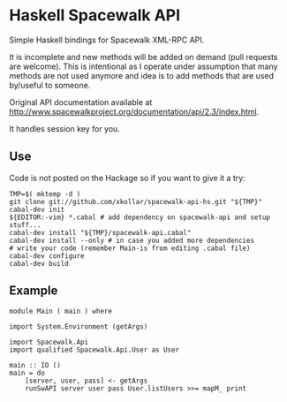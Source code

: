 Haskell Spacewalk API
=====================

Simple Haskell bindings for Spacewalk XML-RPC API.

It is incomplete and new methods will be added on
demand (pull requests are welcome). This is intentional
as I operate under assumption that many methods are
not used anymore and idea is to add methods that
are used by/useful to someone.

Original API documentation available at <http://www.spacewalkproject.org/documentation/api/2.3/index.html>.

It handles session key for you.

Use
---

Code is not posted on the Hackage so if you want to give it a try:

~~~ { .bash }
TMP=$( mktemp -d )
git clone git://github.com/xkollar/spacewalk-api-hs.git "${TMP}"
cabal-dev init
${EDITOR:-vim} *.cabal # add dependency on spacewalk-api and setup stuff...
cabal-dev install "${TMP}/spacewalk-api.cabal"
cabal-dev install --only # in case you added more dependencies
# write your code (remember Main-is from editing .cabal file)
cabal-dev configure
cabal-dev build
~~~

Example
-------

~~~~ { .haskell }
module Main ( main ) where

import System.Environment (getArgs)

import Spacewalk.Api
import qualified Spacewalk.Api.User as User

main :: IO ()
main = do
    [server, user, pass] <- getArgs
    runSwAPI server user pass User.listUsers >>= mapM_ print
~~~~
